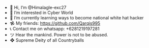 - 👋 Hi, I’m @Himalagle-exc27
- 👀 I’m interested in Cyber World
- 🌱 I’m currently learning ways to become national white hat hacker
- 𖣘 My friends: https://github.com/Qarqis995
- 📞 Contact me on whatsapp: +6281219197281
- ツ Hear the mankind. Power is not to be abused.
- ❖ Supreme Deity of all Countryballs

<!---
Himalagle-exc27/Himalagle-exc27 is a ✨ special ✨ repository because its `README.md` (this file) appears on your GitHub profile.
You can click the Preview link to take a look at your changes.
--->
